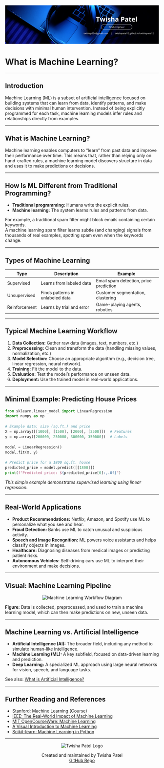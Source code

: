 ![Banner](https://github.com/twishapatel12/AI-ML-Journal/blob/main/assets/aiml-banner.png)

# What is Machine Learning?

---

## Introduction

Machine Learning (ML) is a subset of artificial intelligence focused on building systems that can learn from data, identify patterns, and make decisions with minimal human intervention. Instead of being explicitly programmed for each task, machine learning models infer rules and relationships directly from examples.

---

## What is Machine Learning?

Machine learning enables computers to “learn” from past data and improve their performance over time. This means that, rather than relying only on hand-crafted rules, a machine learning model discovers structure in data and uses it to make predictions or decisions.

---

## How Is ML Different from Traditional Programming?

- **Traditional programming:** Humans write the explicit rules.  
- **Machine learning:** The system learns rules and patterns from data.

For example, a traditional spam filter might block emails containing certain keywords.  
A machine learning spam filter learns subtle (and changing) signals from thousands of real examples, spotting spam even when the keywords change.

---

## Types of Machine Learning

| Type           | Description                         | Example                               |
|----------------|-------------------------------------|---------------------------------------|
| Supervised     | Learns from labeled data            | Email spam detection, price prediction|
| Unsupervised   | Finds patterns in unlabeled data    | Customer segmentation, clustering     |
| Reinforcement  | Learns by trial and error           | Game-playing agents, robotics         |

---

## Typical Machine Learning Workflow

1. **Data Collection:** Gather raw data (images, text, numbers, etc.)
2. **Preprocessing:** Clean and transform the data (handling missing values, normalization, etc.)
3. **Model Selection:** Choose an appropriate algorithm (e.g., decision tree, linear regression, neural network).
4. **Training:** Fit the model to the data.
5. **Evaluation:** Test the model’s performance on unseen data.
6. **Deployment:** Use the trained model in real-world applications.

---

## Minimal Example: Predicting House Prices

```python
from sklearn.linear_model import LinearRegression
import numpy as np

# Example data: size (sq.ft.) and price
X = np.array([[1000], [1500], [2000], [2500]])  # Features
y = np.array([200000, 250000, 300000, 350000])  # Labels

model = LinearRegression()
model.fit(X, y)

# Predict price for a 1800 sq.ft. house
predicted_price = model.predict([[1800]])
print(f"Predicted price: ${predicted_price[0]:,.0f}")
````

*This simple example demonstrates supervised learning using linear regression.*

---

## Real-World Applications

* **Product Recommendations:** Netflix, Amazon, and Spotify use ML to personalize what you see and hear.
* **Fraud Detection:** Banks use ML to catch unusual and suspicious activity.
* **Speech and Image Recognition:** ML powers voice assistants and helps classify objects in images.
* **Healthcare:** Diagnosing diseases from medical images or predicting patient risks.
* **Autonomous Vehicles:** Self-driving cars use ML to interpret their environment and make decisions.

---

## Visual: Machine Learning Pipeline

<p align="center">
  <img src="https://github.com/twishapatel12/AI-ML-Journal/blob/main/assets/ml-workflow-diagram.png" alt="Machine Learning Workflow Diagram" width="420">
</p>

**Figure:**
Data is collected, preprocessed, and used to train a machine learning model, which can then make predictions on new, unseen data.

---

## Machine Learning vs. Artificial Intelligence

* **Artificial Intelligence (AI):** The broader field, including any method to simulate human-like intelligence.
* **Machine Learning (ML):** A key subfield, focused on data-driven learning and prediction.
* **Deep Learning:** A specialized ML approach using large neural networks for vision, speech, and language tasks.

See also: [What is Artificial Intelligence?](https://github.com/twishapatel12/AI-ML-Journal/blob/main/foundations-of-ai-ml/02-what-is-ai.md)

---

## Further Reading and References

* [Stanford: Machine Learning (Course)](https://online.stanford.edu/courses/xine229-machine-learning)
* [IEEE: The Real-World Impact of Machine Learning](https://spectrum.ieee.org/tag/machine-learning)
* [MIT OpenCourseWare: Machine Learning](https://ocw.mit.edu/courses/6-036-introduction-to-machine-learning-fall-2020/)
* [A Visual Introduction to Machine Learning](http://www.r2d3.us/visual-intro-to-machine-learning-part-1/)
* [Scikit-learn: Machine Learning in Python](https://scikit-learn.org/stable/tutorial/basic/tutorial.html)

---

<p align="center">
  <img src="https://github.com/twishapatel12/AI-ML-Journal/blob/main/assets/twisha-patel-logo.png" alt="Twisha Patel Logo" width="80"/>
</p>
<p align="center">
  Created and maintained by Twisha Patel  
  <br>
  <a href="https://github.com/twishapatel12/AI-ML-Journal">GitHub Repo</a>
</p>